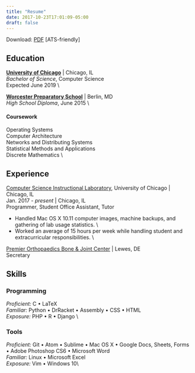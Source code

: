 ```yaml
---
title: "Resume"
date: 2017-10-23T17:01:09-05:00
draft: false
---
```


Download: [PDF]( /file/cchoy-resume.pdf ) [ATS-friendly]

## Education
**[University of Chicago](https://www.uchicago.edu/)** | Chicago, IL \
*Bachelor of Science*, Computer Science  \
Expected June 2019 \


**[Worcester Preparatory School](https://worcesterprep.org/)** | Berlin, MD \
*High School Diploma*, June 2015  \

#### Coursework
Operating Systems \
Computer Architecture \
Networks and Distributing Systems \
Statistical Methods and Applications \
Discrete Mathematics \

## Experience
[Computer Science Instructional Laboratory](https://csil.cs.uchicago.edu), University of Chicago  | Chicago, IL \
Jan. 2017 - *present* | Chicago, IL \
Programmer, Student Office Assistant, Tutor

* Handled Mac OS X 10.11 computer images, machine backups, and gathering of lab usage statistics. \
* Worked an average of 15 hours per week while handling student and extracurricular responsibilities. \

[Premier Orthopaedics Bone & Joint Center](http://www.delawarebonecare.com/) | Lewes, DE \
Secretary

## Skills
### Programming
*Proficient:* C • LaTeX \
*Familiar:* Python • DrRacket • Assembly • CSS • HTML \
*Exposure:*  PHP • R • Django \


### Tools
*Proficient:* Git • Atom • Sublime • Mac OS X • Google Docs, Sheets, Forms
• Adobe Photoshop CS6 • Microsoft Word \
*Familiar:*  Linux • Microsoft Excel \
*Exposure:* Vim • Windows 10\
